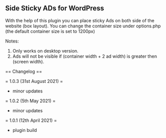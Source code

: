 ## Side Sticky ADs for WordPress
With the help of this plugin you can place sticky Ads on both side of the website (box layout). You can change the container size under options.php (the default container size is set to 1200px)

Notes:
1. Only works on desktop version.
2. Ads will not be visible if (container width + 2 ad width) is greater then (screen width).



== Changelog ==

= 1.0.3 (31st August 2021) =
* minor updates

= 1.0.2 (5th May 2021) =
* minor updates

= 1.0.1 (12th April 2021) =
* plugin build
